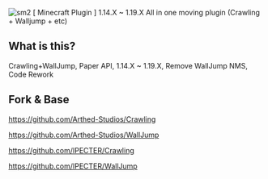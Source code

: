 ![sm2](https://user-images.githubusercontent.com/80433772/190064589-bf1a6ed3-c29d-46c4-a2a0-333a37f00538.png)
[ Minecraft Plugin ] 1.14.X ~ 1.19.X All in one moving plugin (Crawling + Walljump + etc)

## What is this?
Crawling+WallJump, Paper API, 1.14.X ~ 1.19.X, Remove WallJump NMS, Code Rework
## Fork & Base
https://github.com/Arthed-Studios/Crawling

https://github.com/Arthed-Studios/WallJump

https://github.com/IPECTER/Crawling

https://github.com/IPECTER/WallJump


